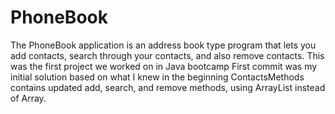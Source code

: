 # PhoneBook
The PhoneBook application is an address book type program that lets you add contacts, search through your contacts, and also remove contacts.
This was the first project we worked on in Java bootcamp
First commit was my initial solution based on what I knew in the beginning
ContactsMethods contains updated add, search, and remove methods, using ArrayList instead of Array.
